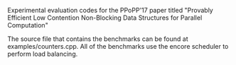 Experimental evaluation codes for the PPoPP'17 paper titled "Provably Efficient Low Contention Non-Blocking Data Structures for Parallel Computation"

The source file that contains the benchmarks can be found at examples/counters.cpp. All of the benchmarks use the encore scheduler to perform load balancing. 
